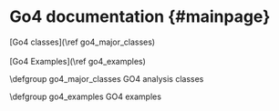 # Go4 documentation {#mainpage}

[Go4 classes](\ref go4_major_classes)<br>
<br>
[Go4 Examples](\ref go4_examples)<br>


\defgroup go4_major_classes GO4 analysis classes


\defgroup go4_examples GO4 examples

